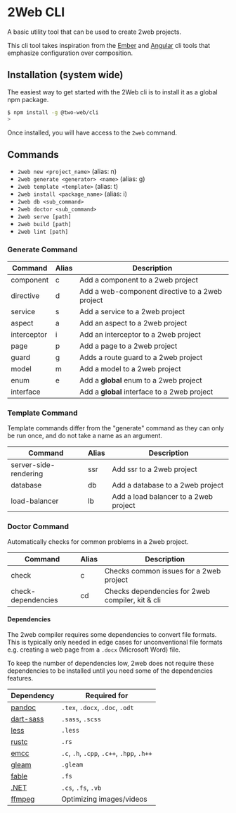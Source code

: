 # 2Web CLI

A basic utility tool that can be used to create 2web projects.

This cli tool takes inspiration from the [Ember](https://cli.emberjs.com) and
[Angular](https://angular.dev/tools/cli) cli tools that emphasize configuration
over composition.

## Installation (system wide)

The easiest way to get started with the 2Web cli is to install it as a global
npm package.

```sh
$ npm install -g @two-web/cli
>
```

Once installed, you will have access to the `2web` command.

## Commands

- `2web new <project_name>` (alias: n)
- `2web generate <generator> <name>` (alias: g)
- `2web template <template>` (alias: t)
- `2web install <package_name>` (alias: i)
- `2web db <sub_command>`
- `2web doctor <sub_command>`
- `2web serve [path]`
- `2web build [path]`
- `2web lint [path]`

### Generate Command

| Command     | Alias | Description                                     |
| ----------- | ----- | ----------------------------------------------- |
| component   | c     | Add a component to a 2web project               |
| directive   | d     | Add a web-component directive to a 2web project |
| service     | s     | Add a service to a 2web project                 |
| aspect      | a     | Add an aspect to a 2web project                 |
| interceptor | i     | Add an interceptor to a 2web project            |
| page        | p     | Add a page to a 2web project                    |
| guard       | g     | Adds a route guard to a 2web project            |
| model       | m     | Add a model to a 2web project                   |
| enum        | e     | Add a **global** enum to a 2web project         |
| interface   |       | Add a **global** interface to a 2web project    |

### Template Command

Template commands differ from the "generate" command as they can only be run
once, and do not take a name as an argument.

| Command               | Alias | Description                           |
| --------------------- | ----- | ------------------------------------- |
| server-side-rendering | ssr   | Add ssr to a 2web project             |
| database              | db    | Add a database to a 2web project      |
| load-balancer         | lb    | Add a load balancer to a 2web project |

### Doctor Command

Automatically checks for common problems in a 2web project.

| Command            | Alias | Description                                      |
| ------------------ | ----- | ------------------------------------------------ |
| check              | c     | Checks common issues for a 2web project          |
| check-dependencies | cd    | Checks dependencies for 2web compiler, kit & cli |

#### Dependencies

The 2web compiler requires some dependencies to convert file formats.
This is typically only needed in edge cases for unconventional file formats
e.g. creating a web page from a `.docx` (Microsoft Word) file.

To keep the number of dependencies low, 2web does not require these dependencies
to be installed until you need some of the dependencies features.

| Dependency                           | Required for                               |
| ------------------------------------ | ------------------------------------------ |
| [pandoc](https://pandoc.org/)        | `.tex`, `.docx`, `.doc`, `.odt`            |
| [dart-sass](https://sass-lang.com/)  | `.sass`, `.scss`                           |
| [less](https://lesscss.org/)         | `.less`                                    |
| [rustc](https://rust-lang.org/)      | `.rs`                                      |
| [emcc](https://emscripten.org/)      | `.c`, `.h`, `.cpp`, `.c++`, `.hpp`, `.h++` |
| [gleam](https://gleam.run/)          | `.gleam`                                   |
| [fable](https://fable.io/)           | `.fs`                                      |
| [.NET](https://dotnet.microsoft.com) | `.cs`, `.fs`, `.vb`                        |
| [ffmpeg](https://ffmpeg.org/)        | Optimizing images/videos                   |
